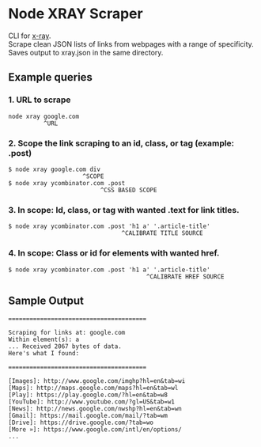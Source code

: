 # Node XRAY Scraper

CLI for [x-ray](https://www.npmjs.com/package/x-ray).<br>
Scrape clean JSON lists of links from webpages with a range of specificity.<br>
Saves output to xray.json in the same directory.

## Example queries

### 1. URL to scrape

``` shell
node xray google.com
          ^URL
```

### 2. Scope the link scraping to an id, class, or tag (example: .post)

```shell
$ node xray google.com div
                     ^SCOPE
$ node xray ycombinator.com .post
                          ^CSS BASED SCOPE
```

### 3. In scope: Id, class, or tag with wanted .text for link titles.

``` shell
$ node xray ycombinator.com .post 'h1 a' '.article-title'
                                ^CALIBRATE TITLE SOURCE
```

### 4. In scope: Class or id for elements with wanted href.

``` shell
$ node xray ycombinator.com .post 'h1 a' '.article-title'
                                       ^CALIBRATE HREF SOURCE
```

## Sample Output

``` shell
=======================================

Scraping for links at: google.com
Within element(s): a
... Received 2067 bytes of data.
Here's what I found:

=======================================

[Images]: http://www.google.com/imghp?hl=en&tab=wi
[Maps]: http://maps.google.com/maps?hl=en&tab=wl
[Play]: https://play.google.com/?hl=en&tab=w8
[YouTube]: http://www.youtube.com/?gl=US&tab=w1
[News]: http://news.google.com/nwshp?hl=en&tab=wn
[Gmail]: https://mail.google.com/mail/?tab=wm
[Drive]: https://drive.google.com/?tab=wo
[More »]: https://www.google.com/intl/en/options/
...
```
